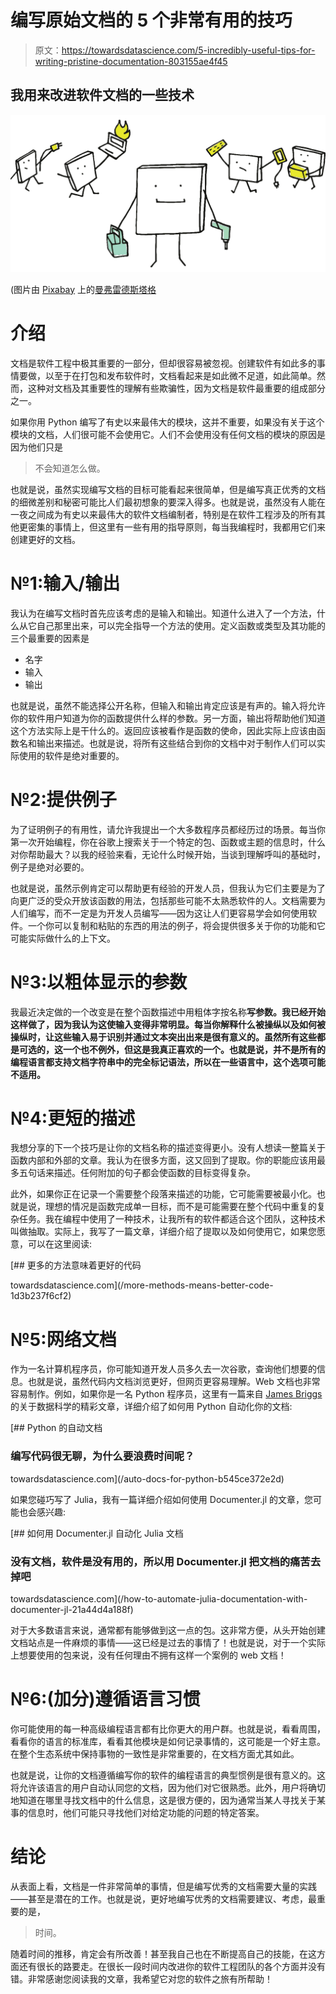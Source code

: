 # 编写原始文档的 5 个非常有用的技巧

> 原文：<https://towardsdatascience.com/5-incredibly-useful-tips-for-writing-pristine-documentation-803155ae4f45>

## 我用来改进软件文档的一些技术

![](img/ef24e048abeb8617cf0060321974c87a.png)

(图片由 [Pixabay](http://pixabay.com) 上的[曼弗雷德斯塔格](https://pixabay.com/images/id-3974184/)

# 介绍

文档是软件工程中极其重要的一部分，但却很容易被忽视。创建软件有如此多的事情要做，以至于在打包和发布软件时，文档看起来是如此微不足道，如此简单。然而，这种对文档及其重要性的理解有些欺骗性，因为文档是软件最重要的组成部分之一。

如果你用 Python 编写了有史以来最伟大的模块，这并不重要，如果没有关于这个模块的文档，人们很可能不会使用它。人们不会使用没有任何文档的模块的原因是因为他们只是

> 不会知道怎么做。

也就是说，虽然实现编写文档的目标可能看起来很简单，但是编写真正优秀的文档的细微差别和秘密可能比人们最初想象的要深入得多。也就是说，虽然没有人能在一夜之间成为有史以来最伟大的软件文档编制者，特别是在软件工程涉及的所有其他更密集的事情上，但这里有一些有用的指导原则，每当我编程时，我都用它们来创建更好的文档。

# №1:输入/输出

我认为在编写文档时首先应该考虑的是输入和输出。知道什么进入了一个方法，什么从它自己那里出来，可以完全指导一个方法的使用。定义函数或类型及其功能的三个最重要的因素是

*   名字
*   输入
*   输出

也就是说，虽然不能选择公开名称，但输入和输出肯定应该是有声的。输入将允许你的软件用户知道为你的函数提供什么样的参数。另一方面，输出将帮助他们知道这个方法实际上是干什么的。返回应该被看作是函数的使命，因此实际上应该由函数名和输出来描述。也就是说，将所有这些结合到你的文档中对于制作人们可以实际使用的软件是绝对重要的。

# №2:提供例子

为了证明例子的有用性，请允许我提出一个大多数程序员都经历过的场景。每当你第一次开始编程，你在谷歌上搜索关于一个特定的包、函数或主题的信息时，什么对你帮助最大？以我的经验来看，无论什么时候开始，当谈到理解呼叫的基础时，例子是绝对必要的。

也就是说，虽然示例肯定可以帮助更有经验的开发人员，但我认为它们主要是为了向更广泛的受众开放该函数的用法，包括那些可能不太熟悉软件的人。文档需要为人们编写，而不一定是为开发人员编写——因为这让人们更容易学会如何使用软件。一个你可以复制和粘贴的东西的用法的例子，将会提供很多关于你的功能和它可能实际做什么的上下文。

# №3:以粗体显示的参数

我最近决定做的一个改变是在整个函数描述中用粗体字按名称**写参数。我已经开始这样做了，因为我认为这使输入变得非常明显。每当你解释什么被操纵以及如何被操纵时，让这些输入易于识别并通过文本突出出来是很有意义的。虽然所有这些都是可选的，这一个也不例外，但这是我真正喜欢的一个。也就是说，并不是所有的编程语言都支持文档字符串中的完全标记语法，所以在一些语言中，这个选项可能不适用。**

# №4:更短的描述

我想分享的下一个技巧是让你的文档名称的描述变得更小。没有人想读一整篇关于函数内部和外部的文章。我认为在很多方面，这又回到了提取。你的职能应该用最多五句话来描述。任何附加的句子都会使函数的目标变得复杂。

此外，如果你正在记录一个需要整个段落来描述的功能，它可能需要被最小化。也就是说，理想的情况是函数完成单一目标，而不是可能需要在整个代码中重复的复杂任务。我在编程中使用了一种技术，让我所有的软件都适合这个团队，这种技术叫做抽取。实际上，我写了一篇文章，详细介绍了提取以及如何使用它，如果您愿意，可以在这里阅读:

[](/more-methods-means-better-code-1d3b237f6cf2) [## 更多的方法意味着更好的代码

towardsdatascience.com](/more-methods-means-better-code-1d3b237f6cf2) 

# №5:网络文档

作为一名计算机程序员，你可能知道开发人员多久去一次谷歌，查询他们想要的信息。也就是说，虽然代码内文档浏览更好，但网页更容易理解。Web 文档也非常容易制作。例如，如果你是一名 Python 程序员，这里有一篇来自 [James Briggs](https://medium.com/u/b9d77a4ca1d1?source=post_page-----803155ae4f45--------------------------------) 的关于数据科学的精彩文章，详细介绍了如何用 Python 自动化你的文档:

[](/auto-docs-for-python-b545ce372e2d) [## Python 的自动文档

### 编写代码很无聊，为什么要浪费时间呢？

towardsdatascience.com](/auto-docs-for-python-b545ce372e2d) 

如果您碰巧写了 Julia，我有一篇详细介绍如何使用 Documenter.jl 的文章，您可能也会感兴趣:

[](/how-to-automate-julia-documentation-with-documenter-jl-21a44d4a188f) [## 如何用 Documenter.jl 自动化 Julia 文档

### 没有文档，软件是没有用的，所以用 Documenter.jl 把文档的痛苦去掉吧

towardsdatascience.com](/how-to-automate-julia-documentation-with-documenter-jl-21a44d4a188f) 

对于大多数语言来说，通常都有能够做到这一点的包。这非常方便，从头开始创建文档站点是一件麻烦的事情——这已经是过去的事情了！也就是说，对于一个实际上想要使用的包来说，没有任何理由不拥有这样一个案例的 web 文档！

# №6:(加分)遵循语言习惯

你可能使用的每一种高级编程语言都有比你更大的用户群。也就是说，看看周围，看看你的语言的标准库，看看其他模块是如何记录事情的，这可能是一个好主意。在整个生态系统中保持事物的一致性是非常重要的，在文档方面尤其如此。

也就是说，让你的文档遵循编写你的软件的编程语言的典型惯例是很有意义的。这将允许该语言的用户自动认同您的文档，因为他们对它很熟悉。此外，用户将确切地知道在哪里寻找文档中的什么信息，这是很方便的，因为通常当某人寻找关于某事的信息时，他们可能只寻找他们对给定功能的问题的特定答案。

# 结论

从表面上看，文档是一件非常简单的事情，但是编写优秀的文档需要大量的实践——甚至是潜在的工作。也就是说，更好地编写优秀的文档需要建议、考虑，最重要的是，

> 时间。

随着时间的推移，肯定会有所改善！甚至我自己也在不断提高自己的技能，在这方面还有很长的路要走。在很长一段时间内改进你的软件工程团队的各个方面并没有错。非常感谢您阅读我的文章，我希望它对您的软件之旅有所帮助！